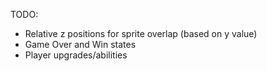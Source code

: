 TODO:
 - Relative z positions for sprite overlap (based on y value)
 - Game Over and Win states
 - Player upgrades/abilities

